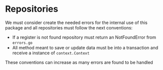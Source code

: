 # Repositories

We must consider create the needed errors for the internal use of this package and all repositories must follow the next conventions:

- If a register is not found repository must return an NotFoundError from `errors.go`
- All method meant to save or update data must be into a transaction and receive a instance of `context.Context`

These conventions can increase as many errors are found to be handled
